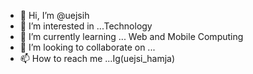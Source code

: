 - 👋 Hi, I’m @uejsih
- 👀 I’m interested in ...Technology
- 🌱 I’m currently learning ... Web and Mobile Computing
- 💞️ I’m looking to collaborate on ...
- 📫 How to reach me ...Ig(uejsi_hamja)

<!---
uejsih/uejsih is a ✨ special ✨ repository because its `README.md` (this file) appears on your GitHub profile.
You can click the Preview link to take a look at your changes.
--->
